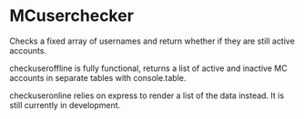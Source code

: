 # MCuserchecker
Checks a fixed array of usernames and return whether if they are still active accounts.

checkuseroffline is fully functional, returns a list of active and inactive MC accounts in separate tables with console.table.

checkuseronline relies on express to render a list of the data instead. It is still currently in development.

